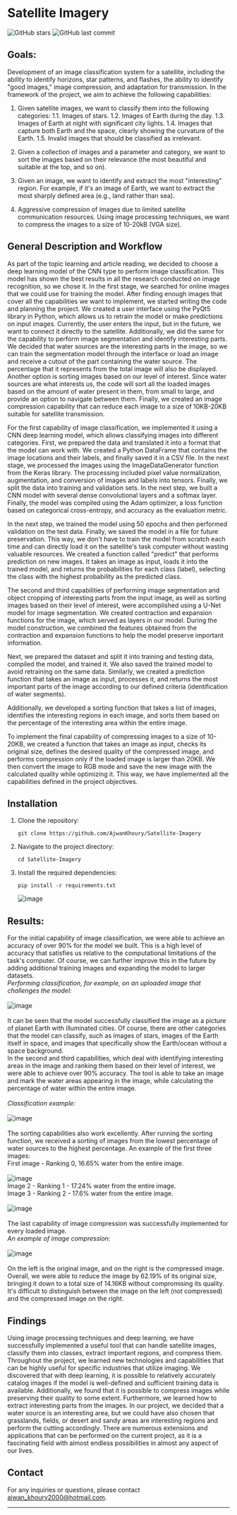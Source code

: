 # Satellite Imagery

![GitHub stars](https://img.shields.io/github/stars/AjwanKhoury/Satellite-Imagery?style=social) ![GitHub last commit](https://img.shields.io/github/last-commit/AjwanKhoury/Satellite-Imagery)

## Goals:
Development of an image classification system for a satellite, including the ability to identify horizons, star patterns, and flashes, the ability to identify "good images," image compression, and adaptation for transmission. In the framework of the project, we aim to achieve the following capabilities:

1. Given satellite images, we want to classify them into the following categories:
   1.1. Images of stars.
   1.2. Images of Earth during the day.
   1.3. Images of Earth at night with significant city lights.
   1.4. Images that capture both Earth and the space, clearly showing the curvature of the Earth.
   1.5. Invalid images that should be classified as irrelevant.

2. Given a collection of images and a parameter and category, we want to sort the images based on their relevance (the most beautiful and suitable at the top, and so on).

3. Given an image, we want to identify and extract the most "interesting" region. For example, if it's an image of Earth, we want to extract the most sharply defined area (e.g., land rather than sea).

4. Aggressive compression of images due to limited satellite communication resources. Using image processing techniques, we want to compress the images to a size of 10-20kB (VGA size).

## General Description and Workflow
As part of the topic learning and article reading, we decided to choose a deep learning model of the CNN type to perform image classification. This model has shown the best results in all the research conducted on image recognition, so we chose it. In the first stage, we searched for online images that we could use for training the model. After finding enough images that cover all the capabilities we want to implement, we started writing the code and planning the project. We created a user interface using the PyQt5 library in Python, which allows us to retrain the model or make predictions on input images. Currently, the user enters the input, but in the future, we want to connect it directly to the satellite. Additionally, we did the same for the capability to perform image segmentation and identify interesting parts. We decided that water sources are the interesting parts in the image, so we can train the segmentation model through the interface or load an image and receive a cutout of the part containing the water source. The percentage that it represents from the total image will also be displayed. Another option is sorting images based on our level of interest. Since water sources are what interests us, the code will sort all the loaded images based on the amount of water present in them, from small to large, and provide an option to navigate between them. Finally, we created an image compression capability that can reduce each image to a size of 10KB-20KB suitable for satellite transmission.

For the first capability of image classification, we implemented it using a CNN deep learning model, which allows classifying images into different categories. First, we prepared the data and translated it into a format that the model can work with. We created a Python DataFrame that contains the image locations and their labels, and finally saved it in a CSV file. In the next stage, we processed the images using the ImageDataGenerator function from the Keras library. The processing included pixel value normalization, augmentation, and conversion of images and labels into tensors. Finally, we split the data into training and validation sets. In the next step, we built a CNN model with several dense convolutional layers and a softmax layer. Finally, the model was compiled using the Adam optimizer, a loss function based on categorical cross-entropy, and accuracy as the evaluation metric.

In the next step, we trained the model using 50 epochs and then performed validation on the test data. Finally, we saved the model in a file for future preservation. This way, we don't have to train the model from scratch each time and can directly load it on the satellite's task computer without wasting valuable resources. We created a function called "predict" that performs prediction on new images. It takes an image as input, loads it into the trained model, and returns the probabilities for each class (label), selecting the class with the highest probability as the predicted class.

The second and third capabilities of performing image segmentation and object cropping of interesting parts from the input image, as well as sorting images based on their level of interest, were accomplished using a U-Net model for image segmentation. We created contraction and expansion functions for the image, which served as layers in our model. During the model construction, we combined the features obtained from the contraction and expansion functions to help the model preserve important information. 

Next, we prepared the dataset and split it into training and testing data, compiled the model, and trained it. We also saved the trained model to avoid retraining on the same data. Similarly, we created a prediction function that takes an image as input, processes it, and returns the most important parts of the image according to our defined criteria (identification of water segments).

Additionally, we developed a sorting function that takes a list of images, identifies the interesting regions in each image, and sorts them based on the percentage of the interesting area within the entire image.

To implement the final capability of compressing images to a size of 10-20KB, we created a function that takes an image as input, checks its original size, defines the desired quality of the compressed image, and performs compression only if the loaded image is larger than 20KB. We then convert the image to RGB mode and save the new image with the calculated quality while optimizing it. This way, we have implemented all the capabilities defined in the project objectives.

## Installation

1. Clone the repository:

   ```
   git clone https://github.com/AjwanKhoury/Satellite-Imagery
   ```

2. Navigate to the project directory:

   ```
   cd Satellite-Imagery
   ```

3. Install the required dependencies:

   ```
   pip install -r requirements.txt
   ```
   
   
   ![image](https://github.com/AjwanKhoury/Satellite-Imagery/assets/58775369/fa1e54f8-449a-4895-8fea-c0e43ae71ed0)


## Results:

For the initial capability of image classification, we were able to achieve an accuracy of over 90% for the model we built. This is a high level of accuracy that satisfies us relative to the computational limitations of the task's computer. Of course, we can further improve this in the future by adding additional training images and expanding the model to larger datasets. \
_Performing classification, for example, on an uploaded image that challenges the model:_\
\
![image](https://github.com/AjwanKhoury/Satellite-Imagery/assets/73795045/91a2f024-8682-4b08-a54d-7b0de0080d33) \
\
It can be seen that the model successfully classified the image as a picture of planet Earth with illuminated cities. Of course, there are other categories that the model can classify, such as images of stars, images of the Earth itself in space, and images that specifically show the Earth/ocean without a space background. \
In the second and third capabilities, which deal with identifying interesting areas in the image and ranking them based on their level of interest, we were able to achieve over 90% accuracy. The tool is able to take an image and mark the water areas appearing in the image, while calculating the percentage of water within the entire image.\
\
_Classification example:_ \
\
![image](https://github.com/AjwanKhoury/Satellite-Imagery/assets/73795045/cf59e67d-4965-463c-bacb-92e9276472df) \
\
The sorting capabilities also work excellently. After running the sorting function, we received a sorting of images from the lowest percentage of water sources to the highest percentage. An example of the first three images: \
First image - Ranking 0, 16.65% water from the entire image. \
\
![image](https://github.com/AjwanKhoury/Satellite-Imagery/assets/73795045/742fd011-b02d-4fa4-b6f6-007a3810ea92) \
Image 2 - Ranking 1 - 17.24% water from the entire image.
\
Image 3 - Ranking 2 - 17.6% water from the entire image. \
\
![image](https://github.com/AjwanKhoury/Satellite-Imagery/assets/73795045/6e284f2e-20cf-4c13-9e78-7d8913e3058a) \
\
The last capability of image compression was successfully implemented for every loaded image. \
_An example of image compression:_ \
\
![image](https://github.com/AjwanKhoury/Satellite-Imagery/assets/73795045/d7f8872b-a13c-4d6f-9dc8-3bbd34eaff8b) \
\
On the left is the original image, and on the right is the compressed image. Overall, we were able to reduce the image by 62.19% of its original size, bringing it down to a total size of 14.16KB without compromising its quality. It's difficult to distinguish between the image on the left (not compressed) and the compressed image on the right. 

## Findings
Using image processing techniques and deep learning, we have successfully implemented a useful tool that can handle satellite images, classify them into classes, extract important regions, and compress them. Throughout the project, we learned new technologies and capabilities that can be highly useful for specific industries that utilize imaging. We discovered that with deep learning, it is possible to relatively accurately catalog images if the model is well-defined and sufficient training data is available. Additionally, we found that it is possible to compress images while preserving their quality to some extent. Furthermore, we learned how to extract interesting parts from the images. In our project, we decided that a water source is an interesting area, but we could have also chosen that grasslands, fields, or desert and sandy areas are interesting regions and perform the cutting accordingly. There are numerous extensions and applications that can be performed on the current project, as it is a fascinating field with almost endless possibilities in almost any aspect of our lives.


## Contact

For any inquiries or questions, please contact [ajwan_khoury2000@hotmail.com](mailto:ajwan_khoury2000@hotmail.com).

---
